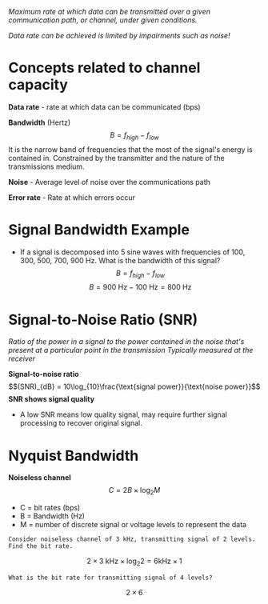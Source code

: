 *Maximum rate at which data can be transmitted over a given communication path, or channel, under given conditions.*

*Data rate can be achieved is limited by impairments such as noise!*

# Concepts related to channel capacity

**Data rate** - rate at which data can be communicated (bps)

**Bandwidth** (Hertz) 
$$B = f_{high} - f_{low}$$
		It is the narrow band of frequencies that the most of the signal's energy is contained in.
		Constrained by the transmitter and the nature of the transmissions medium.

**Noise** - Average level of noise over the communications path

**Error rate** - Rate at which errors occur

# Signal Bandwidth Example

* If a signal is decomposed into 5 sine waves with frequencies of 100, 300, 500, 700, 900 Hz. What is the bandwidth of this signal?
$$B = f_{high} - f_{low}$$
$$B = 900 \text{ Hz} - 100 \text{ Hz} = 800 \text{ Hz}$$

# Signal-to-Noise Ratio (SNR)

*Ratio of the power in a signal to the power contained in the noise that's present at a particular point in the transmission
	Typically measured at the receiver*

**Signal-to-noise ratio**
$$(SNR)_{dB} = 10\log_{10}\frac{\text{signal power}}{\text{noise power}}$$
**SNR shows signal quality**
* A low SNR means low quality signal, may require further signal processing to recover original signal.

# Nyquist Bandwidth

**Noiseless channel**
$$C = 2B\times \log_2 M$$
* C = bit rates (bps)
* B = Bandwidth (Hz)
* M = number of discrete signal or voltage levels to represent the data

```Example
Consider noiseless channel of 3 kHz, transmitting signal of 2 levels. Find the bit rate.
```

$$2\times 3\text{ kHz}\times \log_2 2 = 6 \text{kHz} \times 1$$

```Example
What is the bit rate for transmitting signal of 4 levels?
```
$$2\times6 $$